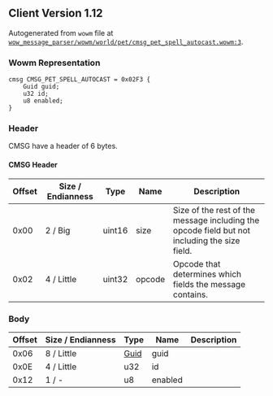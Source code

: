 ## Client Version 1.12

Autogenerated from `wowm` file at [`wow_message_parser/wowm/world/pet/cmsg_pet_spell_autocast.wowm:3`](https://github.com/gtker/wow_messages/tree/main/wow_message_parser/wowm/world/pet/cmsg_pet_spell_autocast.wowm#L3).

### Wowm Representation
```rust,ignore
cmsg CMSG_PET_SPELL_AUTOCAST = 0x02F3 {
    Guid guid;
    u32 id;
    u8 enabled;
}
```
### Header
CMSG have a header of 6 bytes.

#### CMSG Header
| Offset | Size / Endianness | Type   | Name   | Description |
| ------ | ----------------- | ------ | ------ | ----------- |
| 0x00   | 2 / Big           | uint16 | size   | Size of the rest of the message including the opcode field but not including the size field.|
| 0x02   | 4 / Little        | uint32 | opcode | Opcode that determines which fields the message contains.|
### Body
| Offset | Size / Endianness | Type | Name | Description |
| ------ | ----------------- | ---- | ---- | ----------- |
| 0x06 | 8 / Little | [Guid](../spec/packed-guid.md) | guid |  |
| 0x0E | 4 / Little | u32 | id |  |
| 0x12 | 1 / - | u8 | enabled |  |
